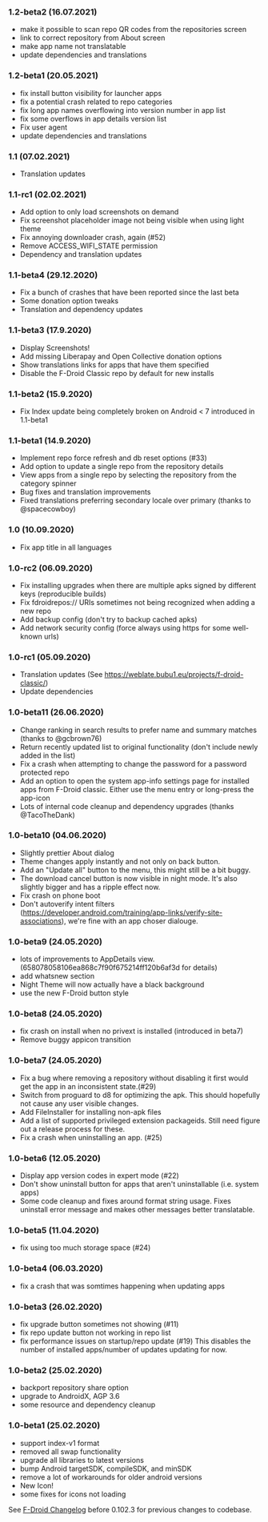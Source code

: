 ### 1.2-beta2 (16.07.2021)

* make it possible to scan repo QR codes from the repositories screen
* link to correct repository from About screen
* make app name not translatable
* update dependencies and translations

### 1.2-beta1 (20.05.2021)

* fix install button visibility for launcher apps
* fix a potential crash related to repo categories
* fix long app names overflowing into version number in app list
* fix some overflows in app details version list
* Fix user agent
* update dependencies and translations

### 1.1 (07.02.2021)

* Translation updates

### 1.1-rc1 (02.02.2021)

* Add option to only load screenshots on demand
* Fix screenshot placeholder image not being visible when using light theme
* Fix annoying downloader crash, again (#52)
* Remove ACCESS_WIFI_STATE permission
* Dependency and translation updates

### 1.1-beta4 (29.12.2020)

* Fix a bunch of crashes that have been reported since the last beta
* Some donation option tweaks
* Translation and dependency updates

### 1.1-beta3 (17.9.2020)

* Display Screenshots!
* Add missing Liberapay and Open Collective donation options
* Show translations links for apps that have them specified
* Disable the F-Droid Classic repo by default for new installs

### 1.1-beta2 (15.9.2020)

* Fix Index update being completely broken on Android < 7 introduced in 1.1-beta1

### 1.1-beta1 (14.9.2020)

* Implement repo force refresh and db reset options (#33)
* Add option to update a single repo from the repository details
* View apps from a single repo by selecting the repository from the category spinner
* Bug fixes and translation improvements
* Fixed translations preferring secondary locale over primary (thanks to @spacecowboy)

### 1.0 (10.09.2020)

* Fix app title in all languages

### 1.0-rc2 (06.09.2020)

* Fix installing upgrades when there are multiple apks signed by different keys (reproducible builds)
* Fix fdroidrepos:// URIs sometimes not being recognized when adding a new repo
* Add backup config (don't try to backup cached apks)
* Add network security config (force always using https for some well-known urls)

### 1.0-rc1 (05.09.2020)

* Translation updates (See https://weblate.bubu1.eu/projects/f-droid-classic/)
* Update dependencies

### 1.0-beta11 (26.06.2020)

* Change ranking in search results to prefer name and summary matches (thanks to @gcbrown76)
* Return recently updated list to original functionality (don't include newly added in the list)
* Fix a crash when attempting to change the password for a password protected repo
* Add an option to open the system app-info settings page for installed apps from F-Droid classic. Either use the menu entry or long-press the app-icon
* Lots of internal code cleanup and dependency upgrades (thanks @TacoTheDank)

### 1.0-beta10 (04.06.2020)

* Slightly prettier About dialog
* Theme changes apply instantly and not only on back button.
* Add an "Update all" button to the menu, this might still be a bit buggy.
* The download cancel button is now visible in night mode. It's also slightly bigger and has a ripple effect now.
* Fix crash on phone boot
* Don't autoverify intent filters (https://developer.android.com/training/app-links/verify-site-associations), we're fine with an app choser dialouge.

### 1.0-beta9 (24.05.2020)

* lots of improvements to AppDetails view. (658078058106ea868c7f90f675214ff120b6af3d for details)
* add whatsnew section
* Night Theme will now actually have a black background
* use the new F-Droid button style

### 1.0-beta8 (24.05.2020)

* fix crash on install when no privext is installed (introduced in beta7)
* Remove buggy appicon transition

### 1.0-beta7 (24.05.2020)

* Fix a bug where removing a repository without disabling it first would get the app in an inconsistent state.(#29)
* Switch from proguard to d8 for optimizing the apk. This should hopefully not cause any user visible changes.
* Add FileInstaller for installing non-apk files
* Add a list of supported privileged extension packageids. Still need figure out a release process for these.
* Fix a crash when uninstalling an app. (#25)

### 1.0-beta6 (12.05.2020)

* Display app version codes in expert mode (#22)
* Don't show uninstall button for apps that aren't uninstallable (i.e. system apps)
* Some code cleanup and fixes around format string usage. Fixes uninstall error message and makes other messages better translatable.

### 1.0-beta5 (11.04.2020)

* fix  using too much storage space (#24)

### 1.0-beta4 (06.03.2020)

* fix a crash that was somtimes happening when updating apps

### 1.0-beta3 (26.02.2020)

* fix upgrade button sometimes not showing (#11)
* fix repo update button not working in repo list
* fix performance issues on startup/repo update (#19)
  This disables the number of installed apps/number of updates updating for now.

### 1.0-beta2 (25.02.2020)

* backport repository share option
* upgrade to AndroidX, AGP 3.6
* some resource and dependency cleanup

### 1.0-beta1 (25.02.2020)

* support index-v1 format
* removed all swap functionality
* upgrade all libraries to latest versions
* bump Android targetSDK, compileSDK, and minSDK
* remove a lot of workarounds for older android versions
* New Icon!
* some fixes for icons not loading

See [F-Droid Changelog](https://gitlab.com/fdroid/fdroidclient/-/blob/master/CHANGELOG.md#01023-2017-04-01) before 0.102.3 for previous changes to codebase.
